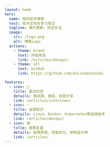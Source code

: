 ```yaml
---
layout: home
hero:
  name: 我的技术博客
  text: 技术文档与学习笔记
  tagline: 偶尔更新，欢迎关注
  image:
    src: /logo.png
    alt: 博客Logo
  actions:
    - theme: brand
      text: 开始阅读
      link: /articles/devops/
    - theme: alt
      text: GitHub
      link: https://github.com/enlindashuaibi

features:
  - icon: 📖
    title: 面试分享
    details: 面试题、面经、经验分享
    link: /articles/interview/
  - icon: ⚡️
    title: 运维知识
    details: Linux、Docker、Kubernetes等运维技术
    link: /articles/devops/
  - icon: 🛠️
    title: 故障复盘
    details: 故障排查、性能优化、架构设计等
    link: /articles/
---
```

